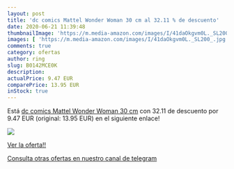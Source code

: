 ```yaml
---
layout: post
title: 'dc comics Mattel Wonder Woman 30 cm al 32.11 % de descuento'
date: 2020-06-21 11:39:48
thumbnailImage: 'https://m.media-amazon.com/images/I/41daOkgvm0L._SL200_.jpg'
images: [ 'https://m.media-amazon.com/images/I/41daOkgvm0L._SL200_.jpg' ]
comments: true
category: ofertas
author: ring
slug: B0142MCE0K
description:
actualPrice: 9.47 EUR
comparePrice: 13.95 EUR
inStock: true
---
```


Está [dc comics Mattel Wonder Woman 30 cm](https://www.amazon.com/dp/B0142MCE0K/?tag=redken08-20) con 32.11 de descuento por 9.47 EUR (original: 13.95 EUR) en el siguiente enlace!

[![](https://m.media-amazon.com/images/I/41daOkgvm0L._SL200_.jpg)](https://www.amazon.com/dp/B0142MCE0K/?tag=redken08-20)

[Ver la oferta!!](https://www.amazon.com/dp/B0142MCE0K/?tag=redken08-20)

[Consulta otras ofertas en nuestro canal de telegram](https://t.me/s/ofertas25)
